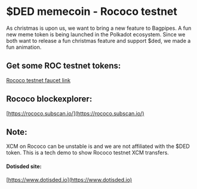 # $DED memecoin - Rococo testnet   


As christmas is upon us, we want to bring a new feature to Bagpipes. A fun new meme token is being launched in the Polkadot ecosystem. Since we both want to release a fun christmas feature and support $ded, we made a fun animation.    


## Get some ROC testnet tokens:  
[Rococo testnet faucet link](https://paritytech.github.io/polkadot-testnet-faucet/) 

## Rococo blockexplorer:  
[https://rococo.subscan.io/](https://rococo.subscan.io/)   

## Note:  
XCM on Rococo can be unstable is and we are not affiliated with the $DED token. This is a tech demo to show Rococo testnet XCM transfers.  
#### Dotisded site:  
[https://www.dotisded.io](https://www.dotisded.io)

